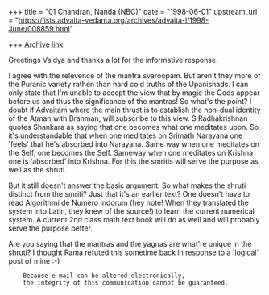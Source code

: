 +++
title = "01 Chandran, Nanda (NBC)"
date = "1998-06-01"
upstream_url = "https://lists.advaita-vedanta.org/archives/advaita-l/1998-June/008859.html"

+++
[Archive link](https://lists.advaita-vedanta.org/archives/advaita-l/1998-June/008859.html)

Greetings Vaidya and thanks a lot for the informative response.

I agree with the relevence of the mantra svaroopam. But aren't they more
of the Puranic variety rathen than hard cold truths of the Upanishads. I
can only state that I'm unable to accept the view that by magic the Gods
appear before us and thus the significance of the mantras! So what's the
point? I doubt if Advaitam where the main thrust is to establish the
non-dual identity of the Atman with Brahman, will subscribe to this
view. S Radhakrishnan quotes Shankara as saying that one becomes what
one meditates upon. So it's understandable that when one meditates on
Srimath Narayana one 'feels' that he's absorbed into Narayana. Same way
when one meditates on the Self, one becomes the Self. Sameway when one
meditates on Krishna one is 'absorbed' into Krishna. For this the
smritis will serve the purpose as well as the shruti.

But it still doesn't answer the basic argument. So what makes the shruti
distinct from the smriti? Just that it's an earlier text? One doesn't
have to read Algorithmi de Numero Indorum (hey note! When they
translated the system into Latin, they knew of the source!) to learn the
current numerical system. A current 2nd class math text book will do as
well and will probably serve the purpose better.

Are you saying that the mantras and the yagnas are what're unique in the
shruti? I thought Rama refuted this sometime back in response to a
'logical' post of mine :-)

        Because e-mail can be altered electronically,
        the integrity of this communication cannot be guaranteed.


